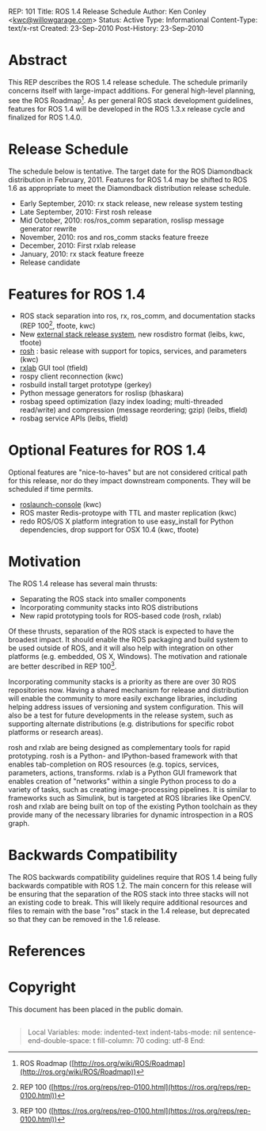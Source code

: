 REP: 101 Title: ROS 1.4 Release Schedule Author: Ken Conley \<<kwc@willowgarage.com>\> Status: Active Type: Informational Content-Type: text/x-rst Created: 23-Sep-2010 Post-History: 23-Sep-2010

# Abstract

This REP describes the ROS 1.4 release schedule. The schedule primarily concerns itself with large-impact additions. For general high-level planning, see the ROS Roadmap[^1]. As per general ROS stack development guidelines, features for ROS 1.4 will be developed in the ROS 1.3.x release cycle and finalized for ROS 1.4.0.

# Release Schedule

The schedule below is tentative. The target date for the ROS Diamondback distribution in February, 2011. Features for ROS 1.4 may be shifted to ROS 1.6 as appropriate to meet the Diamondback distribution release schedule.

- Early September, 2010: rx stack release, new release system testing
- Late September, 2010: First rosh release
- Mid October, 2010: ros/ros_comm separation, roslisp message generator rewrite
- November, 2010: ros and ros_comm stacks feature freeze
- December, 2010: First rxlab release
- January, 2010: rx stack feature freeze
- Release candidate

# Features for ROS 1.4

- ROS stack separation into ros, rx, ros_comm, and documentation stacks (REP 100[^2], tfoote, kwc)
- New [external stack release system](http://ros.org/wiki/release), new rosdistro format (leibs, kwc, tfoote)
- [rosh](http://ros.org/wiki/rosh) : basic release with support for topics, services, and parameters (kwc)
- [rxlab](http://ros.org/wiki/rxlab) GUI tool (tfield)
- rospy client reconnection (kwc)
- rosbuild install target prototype (gerkey)
- Python message generators for roslisp (bhaskara)
- rosbag speed optimization (lazy index loading; multi-threaded read/write) and compression (message reordering; gzip) (leibs, tfield)
- rosbag service APIs (leibs, tfield)

# Optional Features for ROS 1.4

Optional features are \"nice-to-haves\" but are not considered critical path for this release, nor do they impact downstream components. They will be scheduled if time permits.

- [roslaunch-console](https://code.ros.org/trac/ros/ticket/1179) (kwc)
- ROS master Redis-protoype with TTL and master replication (kwc)
- redo ROS/OS X platform integration to use easy_install for Python dependencies, drop support for OSX 10.4 (kwc, tfoote)

# Motivation

The ROS 1.4 release has several main thrusts:

- Separating the ROS stack into smaller components
- Incorporating community stacks into ROS distributions
- New rapid prototyping tools for ROS-based code (rosh, rxlab)

Of these thrusts, separation of the ROS stack is expected to have the broadest impact. It should enable the ROS packaging and build system to be used outside of ROS, and it will also help with integration on other platforms (e.g. embedded, OS X, Windows). The motivation and rationale are better described in REP 100[^3].

Incorporating community stacks is a priority as there are over 30 ROS repositories now. Having a shared mechanism for release and distribution will enable the community to more easily exchange libraries, including helping address issues of versioning and system configuration. This will also be a test for future developments in the release system, such as supporting alternate distributions (e.g. distributions for specific robot platforms or research areas).

rosh and rxlab are being designed as complementary tools for rapid prototyping. rosh is a Python- and IPython-based framework with that enables tab-completion on ROS resources (e.g. topics, services, parameters, actions, transforms. rxlab is a Python GUI framework that enables creation of \"networks\" within a single Python process to do a variety of tasks, such as creating image-processing pipelines. It is similar to frameworks such as Simulink, but is targeted at ROS libraries like OpenCV. rosh and rxlab are being built on top of the existing Python toolchain as they provide many of the necessary libraries for dynamic introspection in a ROS graph.

# Backwards Compatibility

The ROS backwards compatibility guidelines require that ROS 1.4 being fully backwards compatible with ROS 1.2. The main concern for this release will be ensuring that the separation of the ROS stack into three stacks will not an existing code to break. This will likely require additional resources and files to remain with the base \"ros\" stack in the 1.4 release, but deprecated so that they can be removed in the 1.6 release.

# References

# Copyright

This document has been placed in the public domain.

## 

> Local Variables: mode: indented-text indent-tabs-mode: nil sentence-end-double-space: t fill-column: 70 coding: utf-8 End:

[^1]: ROS Roadmap ([http://ros.org/wiki/ROS/Roadmap](http://ros.org/wiki/ROS/Roadmap))


[^2]: REP 100 ([https://ros.org/reps/rep-0100.html](https://ros.org/reps/rep-0100.html))


[^3]: REP 100 ([https://ros.org/reps/rep-0100.html](https://ros.org/reps/rep-0100.html))

